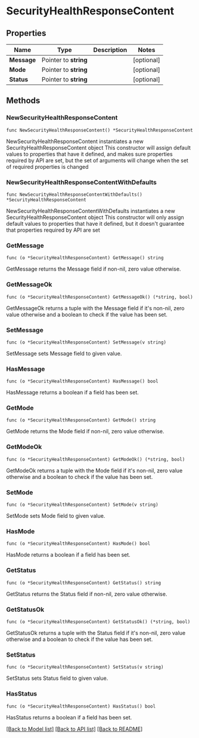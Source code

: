 # SecurityHealthResponseContent

## Properties

Name | Type | Description | Notes
------------ | ------------- | ------------- | -------------
**Message** | Pointer to **string** |  | [optional] 
**Mode** | Pointer to **string** |  | [optional] 
**Status** | Pointer to **string** |  | [optional] 

## Methods

### NewSecurityHealthResponseContent

`func NewSecurityHealthResponseContent() *SecurityHealthResponseContent`

NewSecurityHealthResponseContent instantiates a new SecurityHealthResponseContent object
This constructor will assign default values to properties that have it defined,
and makes sure properties required by API are set, but the set of arguments
will change when the set of required properties is changed

### NewSecurityHealthResponseContentWithDefaults

`func NewSecurityHealthResponseContentWithDefaults() *SecurityHealthResponseContent`

NewSecurityHealthResponseContentWithDefaults instantiates a new SecurityHealthResponseContent object
This constructor will only assign default values to properties that have it defined,
but it doesn't guarantee that properties required by API are set

### GetMessage

`func (o *SecurityHealthResponseContent) GetMessage() string`

GetMessage returns the Message field if non-nil, zero value otherwise.

### GetMessageOk

`func (o *SecurityHealthResponseContent) GetMessageOk() (*string, bool)`

GetMessageOk returns a tuple with the Message field if it's non-nil, zero value otherwise
and a boolean to check if the value has been set.

### SetMessage

`func (o *SecurityHealthResponseContent) SetMessage(v string)`

SetMessage sets Message field to given value.

### HasMessage

`func (o *SecurityHealthResponseContent) HasMessage() bool`

HasMessage returns a boolean if a field has been set.

### GetMode

`func (o *SecurityHealthResponseContent) GetMode() string`

GetMode returns the Mode field if non-nil, zero value otherwise.

### GetModeOk

`func (o *SecurityHealthResponseContent) GetModeOk() (*string, bool)`

GetModeOk returns a tuple with the Mode field if it's non-nil, zero value otherwise
and a boolean to check if the value has been set.

### SetMode

`func (o *SecurityHealthResponseContent) SetMode(v string)`

SetMode sets Mode field to given value.

### HasMode

`func (o *SecurityHealthResponseContent) HasMode() bool`

HasMode returns a boolean if a field has been set.

### GetStatus

`func (o *SecurityHealthResponseContent) GetStatus() string`

GetStatus returns the Status field if non-nil, zero value otherwise.

### GetStatusOk

`func (o *SecurityHealthResponseContent) GetStatusOk() (*string, bool)`

GetStatusOk returns a tuple with the Status field if it's non-nil, zero value otherwise
and a boolean to check if the value has been set.

### SetStatus

`func (o *SecurityHealthResponseContent) SetStatus(v string)`

SetStatus sets Status field to given value.

### HasStatus

`func (o *SecurityHealthResponseContent) HasStatus() bool`

HasStatus returns a boolean if a field has been set.


[[Back to Model list]](../README.md#documentation-for-models) [[Back to API list]](../README.md#documentation-for-api-endpoints) [[Back to README]](../README.md)


